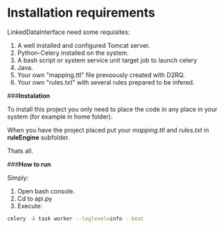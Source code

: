 Installation requirements
==========================

LinkedDataInterface need some requisites:

1. A well installed and configured Tomcat server.
2. Python-Celery installed on the system.
3. A bash script or system service unit target job to launch celery
4. Java.
5. Your own "mapping.ttl" file prevoously created with D2RQ.
6. Your own "rules.txt" with several rules prepared to be infered.


###**Instalation**

To install this project you only need to place the code in any place
in your system (for example in home folder).

When you have the project placed put your *mapping.ttl* and *rules.txt* in **ruleEngine** subfolder.

Thats all.


###**How to run**

Simply:

1. Open bash console.
2. Cd to api.py
3. Execute:


```bash
celery -A task worker --loglevel=info --beat
```